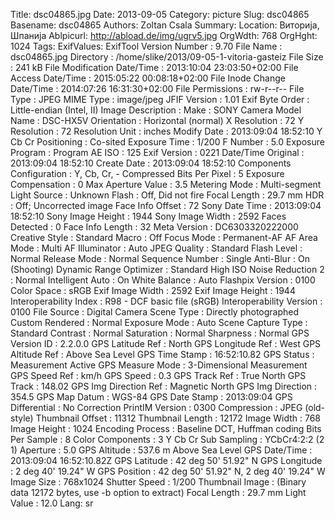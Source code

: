 Title: dsc04865.jpg
Date: 2013-09-05
Category: picture
Slug: dsc04865
Basename: dsc04865
Authors: Zoltan Csala
Summary:
Location: Виторија, Шпанија
Ablpicurl: http://abload.de/img/ugrv5.jpg
OrgWdth: 768
OrgHght: 1024
Tags:
ExifValues: ExifTool Version Number : 9.70
            File Name : dsc04865.jpg
            Directory : /home/slike/2013/09-05-1-vitoria-gasteiz
            File Size : 241 kB
            File Modification Date/Time : 2013:10:04 23:03:50+02:00
            File Access Date/Time : 2015:05:22 00:08:18+02:00
            File Inode Change Date/Time : 2014:07:26 16:31:30+02:00
            File Permissions : rw-r--r--
            File Type : JPEG
            MIME Type : image/jpeg
            JFIF Version : 1.01
            Exif Byte Order : Little-endian (Intel, II)
            Image Description :
            Make : SONY
            Camera Model Name : DSC-HX5V
            Orientation : Horizontal (normal)
            X Resolution : 72
            Y Resolution : 72
            Resolution Unit : inches
            Modify Date : 2013:09:04 18:52:10
            Y Cb Cr Positioning : Co-sited
            Exposure Time : 1/200
            F Number : 5.0
            Exposure Program : Program AE
            ISO : 125
            Exif Version : 0221
            Date/Time Original : 2013:09:04 18:52:10
            Create Date : 2013:09:04 18:52:10
            Components Configuration : Y, Cb, Cr, -
            Compressed Bits Per Pixel : 5
            Exposure Compensation : 0
            Max Aperture Value : 3.5
            Metering Mode : Multi-segment
            Light Source : Unknown
            Flash : Off, Did not fire
            Focal Length : 29.7 mm
            HDR : Off; Uncorrected image
            Face Info Offset : 72
            Sony Date Time : 2013:09:04 18:52:10
            Sony Image Height : 1944
            Sony Image Width : 2592
            Faces Detected : 0
            Face Info Length : 32
            Meta Version : DC6303320222000
            Creative Style : Standard
            Macro : Off
            Focus Mode : Permanent-AF
            AF Area Mode : Multi
            AF Illuminator : Auto
            JPEG Quality : Standard
            Flash Level : Normal
            Release Mode : Normal
            Sequence Number : Single
            Anti-Blur : On (Shooting)
            Dynamic Range Optimizer : Standard
            High ISO Noise Reduction 2 : Normal
            Intelligent Auto : On
            White Balance : Auto
            Flashpix Version : 0100
            Color Space : sRGB
            Exif Image Width : 2592
            Exif Image Height : 1944
            Interoperability Index : R98 - DCF basic file (sRGB)
            Interoperability Version : 0100
            File Source : Digital Camera
            Scene Type : Directly photographed
            Custom Rendered : Normal
            Exposure Mode : Auto
            Scene Capture Type : Standard
            Contrast : Normal
            Saturation : Normal
            Sharpness : Normal
            GPS Version ID : 2.2.0.0
            GPS Latitude Ref : North
            GPS Longitude Ref : West
            GPS Altitude Ref : Above Sea Level
            GPS Time Stamp : 16:52:10.82
            GPS Status : Measurement Active
            GPS Measure Mode : 3-Dimensional Measurement
            GPS Speed Ref : km/h
            GPS Speed : 0.3
            GPS Track Ref : True North
            GPS Track : 148.02
            GPS Img Direction Ref : Magnetic North
            GPS Img Direction : 354.5
            GPS Map Datum : WGS-84
            GPS Date Stamp : 2013:09:04
            GPS Differential : No Correction
            PrintIM Version : 0300
            Compression : JPEG (old-style)
            Thumbnail Offset : 11312
            Thumbnail Length : 12172
            Image Width : 768
            Image Height : 1024
            Encoding Process : Baseline DCT, Huffman coding
            Bits Per Sample : 8
            Color Components : 3
            Y Cb Cr Sub Sampling : YCbCr4:2:2 (2 1)
            Aperture : 5.0
            GPS Altitude : 537.6 m Above Sea Level
            GPS Date/Time : 2013:09:04 16:52:10.82Z
            GPS Latitude : 42 deg 50' 51.92" N
            GPS Longitude : 2 deg 40' 19.24" W
            GPS Position : 42 deg 50' 51.92" N, 2 deg 40' 19.24" W
            Image Size : 768x1024
            Shutter Speed : 1/200
            Thumbnail Image : (Binary data 12172 bytes, use -b option to extract)
            Focal Length : 29.7 mm
            Light Value : 12.0
Lang: sr

